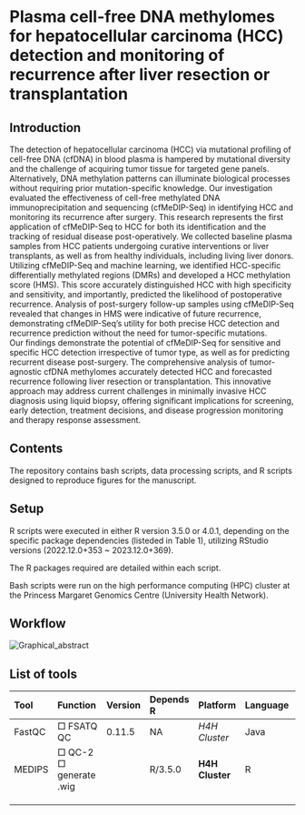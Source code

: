 # Plasma cell-free DNA methylomes for hepatocellular carcinoma (HCC) detection and monitoring of recurrence after liver resection or transplantation

## Introduction
The detection of hepatocellular carcinoma (HCC) via mutational profiling of cell-free DNA (cfDNA) in blood plasma is hampered by mutational diversity and the challenge of acquiring tumor tissue for targeted gene panels. Alternatively, DNA methylation patterns can illuminate biological processes without requiring prior mutation-specific knowledge. Our investigation evaluated the effectiveness of cell-free methylated DNA immunoprecipitation and sequencing (cfMeDIP-Seq) in identifying HCC and monitoring its recurrence after surgery.
This research represents the first application of cfMeDIP-Seq to HCC for both its identification and the tracking of residual disease post-operatively. We collected baseline plasma samples from HCC patients undergoing curative interventions or liver transplants, as well as from healthy individuals, including living liver donors. Utilizing cfMeDIP-Seq and machine learning, we identified HCC-specific differentially methylated regions (DMRs) and developed a HCC methylation score (HMS). This score accurately distinguished HCC with high specificity and sensitivity, and importantly, predicted the likelihood of postoperative recurrence. Analysis of post-surgery follow-up samples using cfMeDIP-Seq revealed that changes in HMS were indicative of future recurrence, demonstrating cfMeDIP-Seq’s utility for both precise HCC detection and recurrence prediction without the need for tumor-specific mutations.  
Our findings demonstrate the potential of cfMeDIP-Seq for sensitive and specific HCC detection irrespective of tumor type, as well as for predicting recurrent disease post-surgery. The comprehensive analysis of tumor-agnostic cfDNA methylomes accurately detected HCC and forecasted recurrence following liver resection or transplantation. This innovative approach may address current challenges in minimally invasive HCC diagnosis using liquid biopsy, offering significant implications for screening, early detection, treatment decisions, and disease progression monitoring and therapy response assessment.

## Contents
The repository contains bash scripts, data processing scripts, and R scripts designed to reproduce figures for the manuscript.

## Setup
R scripts were executed in either R version 3.5.0 or 4.0.1, depending on the specific package dependencies (listeded in Table 1), utilizing RStudio versions (2022.12.0+353 ~ 2023.12.0+369).  

The R packages required are detailed within each script.  

Bash scripts were run on the high performance computing (HPC) cluster at the Princess Margaret Genomics Centre (University Health Network).

## Workflow
![Graphical_abstract](https://github.com/pughlab/HCC_cfMeDIP/assets/109993615/91b31a5c-1920-4214-99c9-5d5c28981fb4)

## List of tools
| Tool                                         | Function                                                                                                                                                                                            | Version                                          | Depends R&nbsp; | Platform        | Language | Reference | Link                                                                                            |
|:---------------------------------------------|:----------------------------------------------------------------------------------------------------------------------------------------------------------------------------------------------------|:-------------------------------------------------|:----------------|:----------------|:---------|:----------|:------------------------------------------------------------------------------------------------|
| FastQC | □&nbsp;FSATQ<br> QC                                                                                                                                                                                     | 0.11.5| NA              | *H4H Cluster*   | Java     |           |http://www.bioinformatics.babraham.ac.uk/projects/fastqc/|
| MEDIPS                                       | □ QC-2<div>□ generate .wig|                                                  | R/3.5.0         | **H4H Cluster** | R        |           |                                                                                                 |
|                                              |                                                                                                                                                                                                     |                                            |                 |                 |          |           |                                                                                                 |
|                                              |                                                                                                                                                                                                     |                                                  |                 |                 |          |           |                                                                                                 |
|                                              |                                                                                                                                                                                                     |                                                  |                 |                 |          |           |                                                                                                 |  
